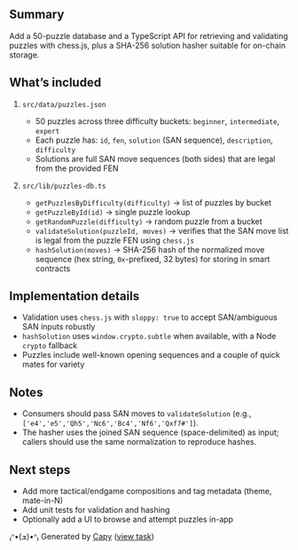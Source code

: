 ## Summary

Add a 50-puzzle database and a TypeScript API for retrieving and validating puzzles with chess.js, plus a SHA-256 solution hasher suitable for on-chain storage.

## What’s included

1. `src/data/puzzles.json`
   - 50 puzzles across three difficulty buckets: `beginner`, `intermediate`, `expert`
   - Each puzzle has: `id`, `fen`, `solution` (SAN sequence), `description`, `difficulty`
   - Solutions are full SAN move sequences (both sides) that are legal from the provided FEN

2. `src/lib/puzzles-db.ts`
   - `getPuzzlesByDifficulty(difficulty)` → list of puzzles by bucket
   - `getPuzzleById(id)` → single puzzle lookup
   - `getRandomPuzzle(difficulty)` → random puzzle from a bucket
   - `validateSolution(puzzleId, moves)` → verifies that the SAN move list is legal from the puzzle FEN using `chess.js`
   - `hashSolution(moves)` → SHA-256 hash of the normalized move sequence (hex string, `0x`-prefixed, 32 bytes) for storing in smart contracts

## Implementation details

- Validation uses `chess.js` with `sloppy: true` to accept SAN/ambiguous SAN inputs robustly
- `hashSolution` uses `window.crypto.subtle` when available, with a Node `crypto` fallback
- Puzzles include well-known opening sequences and a couple of quick mates for variety

## Notes

- Consumers should pass SAN moves to `validateSolution` (e.g., `['e4','e5','Qh5','Nc6','Bc4','Nf6','Qxf7#']`).
- The hasher uses the joined SAN sequence (space-delimited) as input; callers should use the same normalization to reproduce hashes.

## Next steps

- Add more tactical/endgame compositions and tag metadata (theme, mate-in-N)
- Add unit tests for validation and hashing
- Optionally add a UI to browse and attempt puzzles in-app


₍ᐢ•(ܫ)•ᐢ₎ Generated by [Capy](https://capy.ai) ([view task](https://capy.ai/project/d0cfbf19-1464-4f41-ad4d-70ad1fe580a6/task/02475219-f0e0-4b23-ab01-ca9473763120))